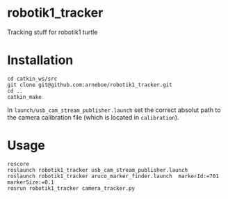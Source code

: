 # robotik1_tracker
Tracking stuff for robotik1 turtle

# Installation


```
cd catkin_ws/src
git clone git@github.com:arneboe/robotik1_tracker.git
cd ..
catkin_make
```

In `launch/usb_cam_stream_publisher.launch` set the correct absolut path to the camera calibration file (which is located in `calibration`).


# Usage
```
roscore 
roslaunch robotik1_tracker usb_cam_stream_publisher.launch  
roslaunch robotik1_tracker aruco_marker_finder.launch  markerId:=701 markerSize:=0.1 
rosrun robotik1_tracker camera_tracker.py
```
